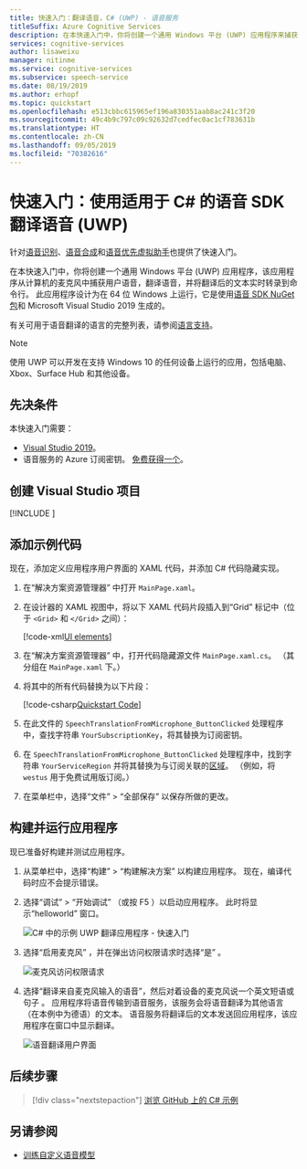 ```yaml
---
title: 快速入门：翻译语音，C# (UWP) - 语音服务
titleSuffix: Azure Cognitive Services
description: 在本快速入门中，你将创建一个通用 Windows 平台 (UWP) 应用程序来捕获用户语音，将其翻译为另一种语言，并将文本输出到命令行。 本指南适用于 Windows 用户。
services: cognitive-services
author: lisaweixu
manager: nitinme
ms.service: cognitive-services
ms.subservice: speech-service
ms.date: 08/19/2019
ms.author: erhopf
ms.topic: quickstart
ms.openlocfilehash: e513cbbc615965ef196a830351aab8ac241c3f20
ms.sourcegitcommit: 49c4b9c797c09c92632d7cedfec0ac1cf783631b
ms.translationtype: HT
ms.contentlocale: zh-CN
ms.lasthandoff: 09/05/2019
ms.locfileid: "70382616"
---
```

# <a name="quickstart-translate-speech-with-the-speech-sdk-for-c-uwp"></a>快速入门：使用适用于 C# 的语音 SDK 翻译语音 (UWP)

针对[语音识别](quickstart-csharp-uwp.md)、[语音合成](quickstart-text-to-speech-csharp-uwp.md)和[语音优先虚拟助手](quickstart-virtual-assistant-csharp-uwp.md)也提供了快速入门。

在本快速入门中，你将创建一个通用 Windows 平台 (UWP) 应用程序，该应用程序从计算机的麦克风中捕获用户语音，翻译语音，并将翻译后的文本实时转录到命令行。 此应用程序设计为在 64 位 Windows 上运行，它是使用[语音 SDK NuGet 包](https://aka.ms/csspeech/nuget)和 Microsoft Visual Studio 2019 生成的。

有关可用于语音翻译的语言的完整列表，请参阅[语言支持](language-support.md)。

> [!NOTE]
> 使用 UWP 可以开发在支持 Windows 10 的任何设备上运行的应用，包括电脑、Xbox、Surface Hub 和其他设备。

## <a name="prerequisites"></a>先决条件

本快速入门需要：

* [Visual Studio 2019](https://visualstudio.microsoft.com/downloads/)。
* 语音服务的 Azure 订阅密钥。 [免费获得一个](get-started.md)。

## <a name="create-a-visual-studio-project"></a>创建 Visual Studio 项目

[!INCLUDE [](../../../includes/cognitive-services-speech-service-quickstart-uwp-create-proj.md)]

## <a name="add-sample-code"></a>添加示例代码

现在，添加定义应用程序用户界面的 XAML 代码，并添加 C# 代码隐藏实现。

1. 在“解决方案资源管理器”  中打开 `MainPage.xaml`。

1. 在设计器的 XAML 视图中，将以下 XAML 代码片段插入到“Grid”  标记中（位于 `<Grid>` 和 `</Grid>` 之间）：

   [!code-xml[UI elements](~/samples-cognitive-services-speech-sdk/quickstart/speech-translation/csharp-uwp/helloworld/MainPage.xaml#StackPanel)]

1. 在“解决方案资源管理器”  中，打开代码隐藏源文件 `MainPage.xaml.cs`。 （其分组在 `MainPage.xaml` 下。）

1. 将其中的所有代码替换为以下片段：

   [!code-csharp[Quickstart Code](~/samples-cognitive-services-speech-sdk/quickstart/speech-translation/csharp-uwp/helloworld/MainPage.xaml.cs#code)]

1. 在此文件的 `SpeechTranslationFromMicrophone_ButtonClicked` 处理程序中，查找字符串 `YourSubscriptionKey`，将其替换为订阅密钥。

1. 在 `SpeechTranslationFromMicrophone_ButtonClicked` 处理程序中，找到字符串 `YourServiceRegion` 并将其替换为与订阅关联的[区域](regions.md)。 （例如，将 `westus` 用于免费试用版订阅。）

1. 在菜单栏中，选择“文件”   > “全部保存”  以保存所做的更改。

## <a name="build-and-run-the-application"></a>构建并运行应用程序

现已准备好构建并测试应用程序。

1. 从菜单栏中，选择“构建”   > “构建解决方案”  以构建应用程序。 现在，编译代码时应不会提示错误。

1. 选择“调试”   > “开始调试”  （或按 F5  ）以启动应用程序。 此时将显示“helloworld”  窗口。

   ![C# 中的示例 UWP 翻译应用程序 - 快速入门](media/sdk/qs-translate-speech-uwp-helloworld-window.png)

1. 选择“启用麦克风”  ，并在弹出访问权限请求时选择“是”  。

   ![麦克风访问权限请求](media/sdk/qs-csharp-uwp-10-access-prompt.png)

1. 选择“翻译来自麦克风输入的语音”，然后对着设备的麦克风说一个英文短语或句子  。 应用程序将语音传输到语音服务，该服务会将语音翻译为其他语言（在本例中为德语）的文本。 语音服务将翻译后的文本发送回应用程序，该应用程序在窗口中显示翻译。

   ![语音翻译用户界面](media/sdk/qs-translate-csharp-uwp-ui-result.png)

## <a name="next-steps"></a>后续步骤

> [!div class="nextstepaction"]
> [浏览 GitHub 上的 C# 示例](https://aka.ms/csspeech/samples)

## <a name="see-also"></a>另请参阅

- [训练自定义语音模型](how-to-custom-speech-train-model.md)
